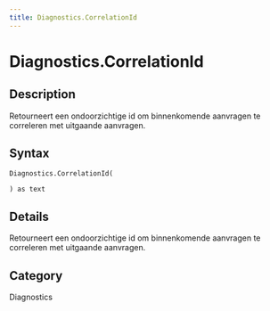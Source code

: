 ```yaml
---
title: Diagnostics.CorrelationId
---
```


# Diagnostics.CorrelationId


## Description

Retourneert een ondoorzichtige id om binnenkomende aanvragen te correleren met uitgaande aanvragen.


## Syntax

```powerquery
Diagnostics.CorrelationId(

) as text
```


## Details

Retourneert een ondoorzichtige id om binnenkomende aanvragen te correleren met uitgaande aanvragen.



## Category
Diagnostics
